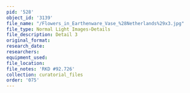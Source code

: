 ```yaml
---
pid: '528'
object_id: '3139'
file_name: "/Flowers_in_Earthenware_Vase_%28Netherlands%29x3.jpg"
file_type: Normal Light Images›Details
file_description: Detail 3
original_format:
research_date:
researchers:
equipment_used:
file_location:
file_notes: 'RKD #92.726'
collection: curatorial_files
order: '075'
---
```

